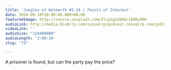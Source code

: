 ```yaml
---
title: 'Jungles of Kelmarth #3.24 | Points of Interest'
date: 2018-09-10T18:00:00.000+00:00
featuredImage: http://source.unsplash.com/IlvyGgSiUKQ/1600x900
audioLink: http://media.blubrry.com/casualrp/podcast.casualrp.com/public/Chapter%203%20Ep.%2024%20_%20Points%20of%20Interest.mp3
videoLink: ''
audioSize: "124400000"
audioLength: '2:09:34'
slug: "73"

---
```

A prisoner is found, but can the party pay the price?